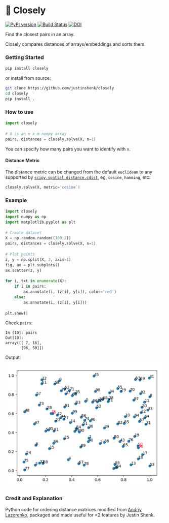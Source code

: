 # :triangular_ruler: Closely 
 [![PyPI version](https://badge.fury.io/py/closely.svg)](https://badge.fury.io/py/closely) [![Build Status](https://travis-ci.com/justinshenk/closely.svg?branch=master)](https://travis-ci.com/justinshenk/closely) [![DOI](https://zenodo.org/badge/187990744.svg)](https://zenodo.org/badge/latestdoi/187990744)



Find the closest pairs in an array. 

Closely compares distances of arrays/embeddings and sorts them.

### Getting Started

```bash
pip install closely
```

or install from source:

```bash
git clone https://github.com/justinshenk/closely
cd closely
pip install .
```

### How to use

```python
import closely

# X is an n x m numpy array
pairs, distances = closely.solve(X, n=1)
```

You can specify how many pairs you want to identify with `n`.

#### Distance Metric

The distance metric can be changed from the default `euclidean` to any supported by [`scipy.spatial.distance.cdist`](https://docs.scipy.org/doc/scipy/reference/generated/scipy.spatial.distance.cdist.html), eg, `cosine`, `hamming`, etc:

```python
closely.solve(X, metric='cosine`)
```

### Example
```python
import closely
import numpy as np
import matplotlib.pyplot as plt

# Create dataset
X = np.random.random((100,2))
pairs, distances = closely.solve(X, n=1)

# Plot points
z, y = np.split(X, 2, axis=1)
fig, ax = plt.subplots()
ax.scatter(z, y) 

for i, txt in enumerate(X): 
    if i in pairs: 
        ax.annotate(i, (z[i], y[i]), color='red') 
    else: 
        ax.annotate(i, (z[i], y[i]))

plt.show() 
```

Check `pairs`:
```ipython
In [10]: pairs                                                                                                                                
Out[10]: 
array([[ 7, 16],
       [96, 50]])

```

Output:
![example_plot](example_plot.png)

### Credit and Explanation

Python code for ordering distance matrices modified from [Andriy Lazorenko](https://medium.com/@andriylazorenko/closest-pair-of-points-in-python-79e2409fc0b2), packaged and made useful for >2 features by Justin Shenk.
